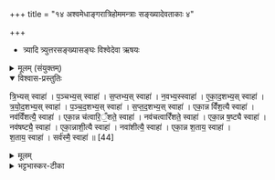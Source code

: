 +++
title = "१४ अश्वमेधाङ्गरात्रिहोममन्त्राः सङ्ख्यादेवताकाः ४"

+++

- त्र्यादि त्र्युत्तरसङ्ख्यासङ्घः
विश्वेदेवा ऋषयः
<details><summary>मूलम् (संयुक्तम्)</summary>

त्रि॒भ्यस्स्वाहा॑ प॒ञ्चभ्य॒स्स्वाहा॑ स॒प्तभ्य॒स्स्वाहा॑ न॒वभ्य॒स्स्वाहै॑काद॒शभ्य॒स्स्वाहा॑ त्रयोद॒शभ्य॒स्स्वाहा॑ पञ्चद॒शभ्य॒स्स्वाहा॑ सप्तद॒शभ्य॒स्स्वाहैका॒न्न विँ॑श॒त्यै स्वाहा॒ नव॑विँशत्यै॒ स्वाहैका॒न्न च॑त्वारि॒ँ॒शते॒ स्वाहा॒ नव॑चत्वारिँशते॒ स्वाहैका॒न्न ष॒ष्ट्यै स्वाहा॒ नव॑षष्ट्यै॒ स्वाहैका॒न्नाशी॒त्यै स्वाहा॒ नवा॑शीत्यै॒ स्वाहैका॒न्न श॒ताय॒ स्वाहा॑ श॒ताय॒ स्वाहा॒ सर्व॑स्मै॒ स्वाहा॑ ॥ [44]  
</details>

<details open><summary>विश्वास-प्रस्तुतिः</summary>

त्रि॒भ्यस् स्वाहा॑ । प॒ञ्चभ्य॒स् स्वाहा॑ । स॒प्तभ्य॒स् स्वाहा॑ । न॒वभ्य॒स्स्वाहा॑ । ए॒का॒द॒शभ्य॒स् स्वाहा॑ ।  
त्र॒यो॒द॒शभ्य॒स् स्वाहा॑ । प॒ञ्च॒द॒शभ्य॒स् स्वाहा॑ । स॒प्त॒द॒शभ्य॒स् स्वाहा॑ । एका॒न्न विँ॑श॒त्यै स्वाहा॑ ।  
नव॑विँशत्यै॒ स्वाहा॑ । एका॒न्न च॑त्वारि॒ँ॒शते॒ स्वाहा॑ । नव॑चत्वारिँशते॒ स्वाहा॑ । एका॒न्न ष॒ष्ट्यै स्वाहा॑ ।  
नव॑षष्ट्यै॒ स्वाहा॑ । एका॒न्नाशी॒त्यै स्वाहा॑ । नवा॑शीत्यै॒ स्वाहा॑ । एका॒न्न श॒ताय॒ स्वाहा॑ ।  
श॒ताय॒ स्वाहा॑ । सर्व॑स्मै॒ स्वाहा॑ ॥ [44]
</details>

<details><summary>मूलम्</summary>

त्रि॒भ्यस् स्वाहा॑ । प॒ञ्चभ्य॒स् स्वाहा॑ । स॒प्तभ्य॒स् स्वाहा॑ । न॒वभ्य॒स्स्वाहा॑ । ए॒का॒द॒शभ्य॒स् स्वाहा॑ ।  
त्र॒यो॒द॒शभ्य॒स् स्वाहा॑ । प॒ञ्च॒द॒शभ्य॒स् स्वाहा॑ । स॒प्त॒द॒शभ्य॒स् स्वाहा॑ । एका॒न्न विँ॑श॒त्यै स्वाहा॑ ।  
नव॑विँशत्यै॒ स्वाहा॑ । एका॒न्न च॑त्वारि॒ँ॒शते॒ स्वाहा॑ । नव॑चत्वारिँशते॒ स्वाहा॑ । एका॒न्न ष॒ष्ट्यै स्वाहा॑ ।  
नव॑षष्ट्यै॒ स्वाहा॑ । एका॒न्नाशी॒त्यै स्वाहा॑ । नवा॑शीत्यै॒ स्वाहा॑ । एका॒न्न श॒ताय॒ स्वाहा॑ ।  
श॒ताय॒ स्वाहा॑ । सर्व॑स्मै॒ स्वाहा॑ ॥ [44]
</details>

<details><summary>भट्टभास्कर-टीका</summary>

1अथ त्र्याद्युत्तरा .अयुग्मा एव गृह्यन्ते - त्रिभ्य इत्यादि ॥ उपात्तया सह उत्तरायुग्मार्थं पुनर्वचनम् । क्रमभेदाद्विशेषः । गतमन्यत् ॥

इति सप्तमे द्वितीये चतुर्दशोनुवाकः ॥
</details>
